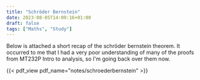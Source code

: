 ```yaml
---
title: "Schröder Bernstein"
date: 2023-08-05T14:09:16+01:00
draft: false
tags: ["Maths", "Study"]
---
```


Below is attached a short recap of the schröder bernstein theorem. It occurred to me that I had a very poor understanding of many of the proofs from MT232P Intro to analysis, so I'm going back over them now.

{{< pdf_view pdf_name="notes/schroederbernstein" >}}
